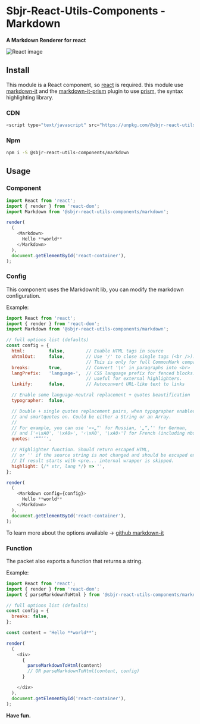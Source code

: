 # Sbjr-React-Utils-Components - Markdown

**A Markdown Renderer for react**

![React image](https://upload.wikimedia.org/wikipedia/commons/1/18/React_Native_Logo.png)

## Install

This module is a React component, so [react](https://github.com/facebook/react) is required.
this module use [markdown-it](https://www.npmjs.com/package/markdown-it) and the [markdown-it-prism](https://www.npmjs.com/package/markdown-it-prism) plugin to use [prism](https://prismjs.com), the syntax highlighting library.

### CDN

```js
<script type="text/javascript" src="https://unpkg.com/@sbjr-react-utils-components/markdown@latest"></script>
```

### Npm
```bash
npm i -S @sbjr-react-utils-components/markdown
```
## Usage

### Component

```js
import React from 'react';
import { render } from 'react-dom';
import Markdown from '@sbjr-react-utils-components/markdown';

render(
  (
    <Markdown>
      Hello **world**
    </Markdown>
  ),
  document.getElementById('react-container'),
);

```

### Config

This component uses the MarkdownIt lib, you can modify the markdown configuration.

Example:

```js
import React from 'react';
import { render } from 'react-dom';
import Markdown from '@sbjr-react-utils-components/markdown';

// full options list (defaults)
const config = {
  html:         false,        // Enable HTML tags in source
  xhtmlOut:     false,        // Use '/' to close single tags (<br />).
                              // This is only for full CommonMark compatibility.
  breaks:       true,         // Convert '\n' in paragraphs into <br>
  langPrefix:   'language-',  // CSS language prefix for fenced blocks. Can be
                              // useful for external highlighters.
  linkify:      false,        // Autoconvert URL-like text to links

  // Enable some language-neutral replacement + quotes beautification
  typographer:  false,

  // Double + single quotes replacement pairs, when typographer enabled,
  // and smartquotes on. Could be either a String or an Array.
  //
  // For example, you can use '«»„“' for Russian, '„“‚‘' for German,
  // and ['«\xA0', '\xA0»', '‹\xA0', '\xA0›'] for French (including nbsp).
  quotes: '“”‘’',

  // Highlighter function. Should return escaped HTML,
  // or '' if the source string is not changed and should be escaped externally.
  // If result starts with <pre... internal wrapper is skipped.
  highlight: (/* str, lang */) => '',
};

render(
  (
    <Markdown config={config}>
      Hello **world**
    </Markdown>
  ),
  document.getElementById('react-container'),
);
```

To learn more about the options available -> [github markdown-it](https://github.com/markdown-it/markdown-it)

### Function

The packet also exports a function that returns a string.

Example:

```js
import React from 'react';
import { render } from 'react-dom';
import { parseMarkdownToHtml } from '@sbjr-react-utils-components/markdown';

// full options list (defaults)
const config = {
  breaks: false,
};

const content = 'Hello **world**';

render(
  (
    <div>
      {
        parseMarkdownToHtml(content)
        // OR parseMarkdownToHtml(content, config)
      }

    </div>
  ),
  document.getElementById('react-container'),
);
```

**Have fun.**
